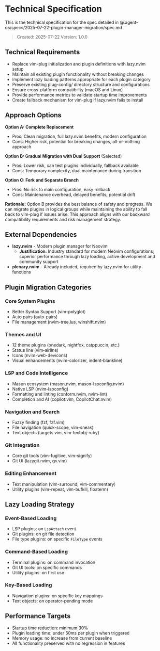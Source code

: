 # Technical Specification

This is the technical specification for the spec detailed in @.agent-os/specs/2025-07-22-plugin-manager-migration/spec.md

> Created: 2025-07-22
> Version: 1.0.0

## Technical Requirements

- Replace vim-plug initialization and plugin definitions with lazy.nvim setup
- Maintain all existing plugin functionality without breaking changes
- Implement lazy loading patterns appropriate for each plugin category
- Preserve existing plug-config/ directory structure and configurations
- Ensure cross-platform compatibility (macOS and Linux)
- Provide performance metrics to validate startup time improvements
- Create fallback mechanism for vim-plug if lazy.nvim fails to install

## Approach Options

**Option A: Complete Replacement**
- Pros: Clean migration, full lazy.nvim benefits, modern configuration
- Cons: Higher risk, potential for breaking changes, all-or-nothing approach

**Option B: Gradual Migration with Dual Support** (Selected)
- Pros: Lower risk, can test plugins individually, fallback available
- Cons: Temporary complexity, dual maintenance during transition

**Option C: Fork and Separate Branch**
- Pros: No risk to main configuration, easy rollback
- Cons: Maintenance overhead, delayed benefits, potential drift

**Rationale:** Option B provides the best balance of safety and progress. We can migrate plugins in logical groups while maintaining the ability to fall back to vim-plug if issues arise. This approach aligns with our backward compatibility requirements and risk management strategy.

## External Dependencies

- **lazy.nvim** - Modern plugin manager for Neovim
  - **Justification:** Industry standard for modern Neovim configurations, superior performance through lazy loading, active development and community support
- **plenary.nvim** - Already included, required by lazy.nvim for utility functions

## Plugin Migration Categories

### Core System Plugins
- Better Syntax Support (vim-polyglot)
- Auto pairs (auto-pairs)
- File management (nvim-tree.lua, winshift.nvim)

### Themes and UI
- 12 theme plugins (onedark, nightfox, catppuccin, etc.)
- Status line (vim-airline)
- Icons (nvim-web-devicons)
- Visual enhancements (nvim-colorizer, indent-blankline)

### LSP and Code Intelligence
- Mason ecosystem (mason.nvim, mason-lspconfig.nvim)
- Native LSP (nvim-lspconfig)
- Formatting and linting (conform.nvim, nvim-lint)
- Completion and AI (copilot.vim, CopilotChat.nvim)

### Navigation and Search
- Fuzzy finding (fzf, fzf.vim)
- File navigation (quick-scope, vim-sneak)
- Text objects (targets.vim, vim-textobj-ruby)

### Git Integration
- Core git tools (vim-fugitive, vim-signify)
- Git UI (lazygit.nvim, gv.vim)

### Editing Enhancement
- Text manipulation (vim-surround, vim-commentary)
- Utility plugins (vim-repeat, vim-bufkill, floaterm)

## Lazy Loading Strategy

### Event-Based Loading
- LSP plugins: on `LspAttach` event
- Git plugins: on git file detection
- File type plugins: on specific `FileType` events

### Command-Based Loading
- Terminal plugins: on command invocation
- Git UI tools: on specific commands
- Utility plugins: on first use

### Key-Based Loading
- Navigation plugins: on specific key mappings
- Text objects: on operator-pending mode

## Performance Targets

- Startup time reduction: minimum 30%
- Plugin loading time: under 50ms per plugin when triggered
- Memory usage: no increase from current baseline
- All functionality preserved with no regression in features